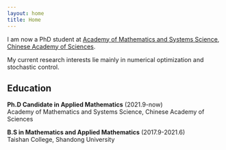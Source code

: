 ```yaml
---
layout: home
title: Home
---   
```


  
I am now a PhD student at [Academy of Mathematics and Systems Science](http://www.amss.cas.cn/), [Chinese Academy of Sciences](https://english.cas.cn/).
             

My current research interests lie mainly in numerical optimization and stochastic control.
        
        
## Education

**Ph.D Candidate in Applied Mathematics** (2021.9-now)  
Academy of Mathematics and Systems Science, Chinese Academy of Sciences

**B.S in Mathematics and Applied Mathematics** (2017.9-2021.6)  
Taishan College, Shandong University
